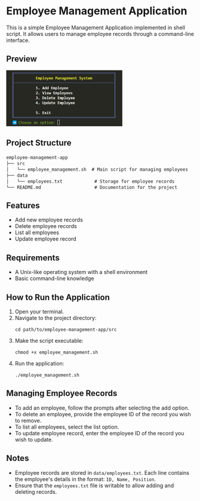 # Employee Management Application

This is a simple Employee Management Application implemented in shell script. It allows users to manage employee records through a command-line interface.

## Preview

<img src="images/thumbnail-main-menu.png" alt="Preview Main Menu" height="150">

## Project Structure

```
employee-management-app
├── src
│   └── employee_management.sh  # Main script for managing employees
├── data
│   └── employees.txt            # Storage for employee records
└── README.md                    # Documentation for the project
```

## Features

- Add new employee records
- Delete employee records
- List all employees
- Update employee record

## Requirements

- A Unix-like operating system with a shell environment
- Basic command-line knowledge

## How to Run the Application

1. Open your terminal.
2. Navigate to the project directory:
   ```
   cd path/to/employee-management-app/src
   ```
3. Make the script executable:
   ```
   chmod +x employee_management.sh
   ```
4. Run the application:
   ```
   ./employee_management.sh
   ```

## Managing Employee Records

- To add an employee, follow the prompts after selecting the add option.
- To delete an employee, provide the employee ID of the record you wish to remove.
- To list all employees, select the list option.
- To update employee record, enter the employee ID of the record you wish to update.

## Notes

- Employee records are stored in `data/employees.txt`. Each line contains the employee's details in the format: `ID, Name, Position`.
- Ensure that the `employees.txt` file is writable to allow adding and deleting records.